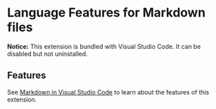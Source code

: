 # Language Features for Markdown files

**Notice:** This extension is bundled with Visual Studio Code. It can be
disabled but not uninstalled.

## Features

See
[Markdown in Visual Studio Code](https://code.visualstudio.com/docs/languages/markdown)
to learn about the features of this extension.
